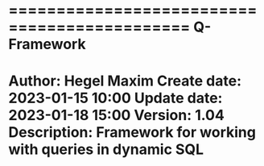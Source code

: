 =============================================
			Q-Framework
=============================================
Author:		   Hegel Maxim
Create date: 2023-01-15 10:00
Update date: 2023-01-18 15:00
Version: 	   1.04
Description: Framework for working with queries
			       in dynamic SQL
=============================================
